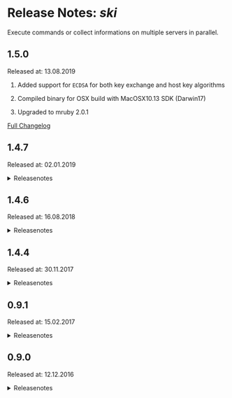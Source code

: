 # Release Notes: _ski_

Execute commands or collect informations on multiple servers in parallel.

## 1.5.0

Released at: 13.08.2019

1. Added support for `ECDSA` for both key exchange and host key algorithms

2. Compiled binary for OSX build with MacOSX10.13 SDK (Darwin17)

3. Upgraded to mruby 2.0.1

[Full Changelog](https://github.com/appplant/ski/compare/1.4.7...1.5.0)

## 1.4.7

Released at: 02.01.2019

<details><summary>Releasenotes</summary>
<p>

1. Dropped compatibility with orbit v1.4.6 due to breaking changes in _fifa_.

2. Removed LVAR section for non test builds.

3. Upgraded to mruby 2.0.0

</p>

[Full Changelog](https://github.com/appplant/ski/compare/1.4.6...1.4.7)
</details>

## 1.4.6

Released at: 16.08.2018

<details><summary>Releasenotes</summary>
<p>

Tool has been fully reworked!

    $ ski -h

    usage: ski [options...] matchers...
    Options:
    -c, --command   Execute command and return result
    -s, --script    Execute script and return result
    -t, --template  Template to be used to transform the output
    -j, --job       Execute job specified in file
    -n, --no-color  Print errors without colors
    -p, --pretty    Pretty print output as a table
    -w, --width     Width of output column in characters
    -h, --help      This help text
    -v, --version   Show version number

Execute shell commands:

    $ ski -c 'echo Greetings from $PACKAGE_NAME' mars pluto

    Greetings from Mars
    Greetings from Pluto

Execute shell scripts:

    $ ski -s greet.sh mars pluto

Execute SQL commands:

    $ ski -c 'SELECT * FROM DUAL' db

    D
    -
    X

Execute SQL scripts:

    $ ski -s dummy.sql db

Pretty table output:

    $ ski -p -c env localhost

    +-----+-----------+--------+----------------+------+--------------------------------------------------------+
    |                                          ski -p -c env localhost                                          |
    +-----+-----------+--------+----------------+------+--------------------------------------------------------+
    | NR. | ID        | TYPE   | CONNECTION     | NAME | OUTPUT                                                 |
    +-----+-----------+--------+----------------+------+--------------------------------------------------------+
    |  1. | localhost | server | root@localhost | Host | SSH_CONNECTION=127.0.0.1 49154 127.0.0.1 22            |
    |     |           |        |                |      | USER=root                                              |
    |     |           |        |                |      | PWD=/root                                              |
    |     |           |        |                |      | HOME=/root                                             |
    |     |           |        |                |      | SSH_CLIENT=127.0.0.1 49154 22                          |
    |     |           |        |                |      | MAIL=/var/mail/root                                    |
    |     |           |        |                |      | SHELL=/bin/bash                                        |
    |     |           |        |                |      | SHLVL=1                                                |
    |     |           |        |                |      | LOGNAME=root                                           |
    |     |           |        |                |      | PATH=/usr/local/sbin:/usr/local/bin:/usr/sbin:/usr/bin |
    |     |           |        |                |      | _=/usr/bin/env                                         |
    +-----+-----------+--------+----------------+------+--------------------------------------------------------+

#### Templates

Execute a shell or SQL command or script and convert the output based on a [TextFSM][textfsm] template.

    $ ski -s vparams.sql -t vparams db

The SQL script could look like this:

```sql
SET PAGESIZE 0
SET NEWPAGE 0
SET SPACE 0
SET LINESIZE 18000
SET WRAP OFF
SET FEEDBACK OFF
SET ECHO OFF
SET VERIFY OFF
SET HEADING OFF
SET TAB OFF
SET COLSEP ' , '

SELECT NUM, NAME, VALUE FROM V$PARAMETER WHERE NUM IN (526, 530);
```

The template file could look like this:

    $ cat $ORBIT_HOME/templates/vparams.textfsm

    Value Num (\d+)
    Value Name (\S*)
    Value Value (\S*)

    Start
      ^ *${Num}[ |,]*${Name}[ |,]*${Value} -> Record

#### Jobs

Bundle command-line arguments to a job to save the report output.

    $ ski -j vparams

The job file could look like this:

    $ cat $ORBIT_HOME/jobs/vparams.skijob

    -s vparam.sql -t vparam db

The report result could look like this:

    $ cat $ORBIT_HOME/reports/vparams/1531410936.skirep

    1531410936
    [["Num", "int"], ["Name", "string"], ["Value", "string"]]
    ["db","Operativ DB",true,["526", "optimizer_adaptive_plans", "FALSE"]]
    ["db","Operativ DB",true,["530", "optimizer_adaptive_statistics", "FALSE"]]

</p>

[Full Changelog](https://github.com/appplant/ski/compare/1.4.4...1.4.6)
</details>

## 1.4.4

Released at: 30.11.2017

<details><summary>Releasenotes</summary>
<p>

Provide jobfile by using 

    $ ski -j job.json

All other flags will be ignored when the -j flag is provided.
The jobfile can be provided as a relative path or as an absolute path.
When provided as a relative path, ski starts looking for it in the folder ORBIT_HOME/jobs
Jobfiles have to be in the following form:

    {
        "debug":true,
        "help":false,
        "load":false,
        "pretty":false,
        "version":false,
        "save_report":false,
        "command":"ls -a",
        "scriptName":"",
        "template":"",
        "planets":[
            "app",
            "app"
        ],
        "LogFile":""
    }

When running in jobmode, ski writes the output at ORBIT_HOME/jobs_output/$JOBNAME$/$TIMESTAMP$ in the following form:

    {
        "meta": {
            "debug": true,
            "help": false,
            "load": false,
            "pretty": true,
            "version": false,
            "save_report": false,
            "command": "ls -a",
            "scriptName": "",
            "template": "",
            "planets": [
                "app",
                "app"
            ],
            "log_file": ""
        },
        "planets": [
            {
                "id": "app",
                "output": ".\n..\n.bash_profile\n.bashrc\n.gem\n.gitconfig\n.profile\n.ssh\ncode\nprofiles\nsql\n",
            },
            {
                "id": "app",
                "output": ".\n..\n.bash_profile\n.bashrc\n.gem\n.gitconfig\n.profile\n.ssh\ncode\nprofiles\nsql\n",
            }
        ]
    }

### Formatter
Ski now uses Interfaces and a FormatterFactory to dynamically create the right formatter for a job.

### Colors
Ski now colorizes occuring errors in ugly-mode and the whole row of an errored planet in prettymod.

### Further Changes:

1. 64-bit binary for Linux/BusyBox.

2. Compile Linux/GNU binaries with GNU libs (glibc).

3. Strip binaries to shrink their size.

4. errors within planets don't cause an abort, but cause an abort for that planet alone and writes the error in the planets output

5. ski now validates fifas output

6. fifa is now being called a single time, retrievingevery possible information about every planet

7. fifa mockup updated to return multiple values

8. Output by automatic addition of a semicolon to a db command changed to log warning

9. stripped metadata from db output

10. now checks if a given script ends in a supported extension(supported extensions are .sh and .sql)

11. removed structuredOutputList from ski.go. Now everything is being handled with a planetlist with every planet containing its own StructuredOutput

12. structured output now contains a variable indicating its planets position

13. changed most functions requiring a structuredOutput

14. prettyprint now uses package ascii table rather than the self implemented version

15. added field "address" to prettytable and pretty

16. checks templates existance

17. Expanded prettytables functions so it's able to display multiple planets in a single table, indicating missing values with a "-"

18. expanded prettytable with metadata

19. optionparsing moved from optparser to ski.go

20. Files uploaded to the ssh target are now modified with the planets position, so conflicts with running a script multiple times on one planet are avoided

21. ski is now able to parse job configurations from a file

22. inserted codebeat disables for planet and opts

23. removed unnecessary comments

24. removed deprecated functions

</p>

[Full Changelog](https://github.com/appplant/ski/compare/0.9.1...1.4.4)
</details>

## 0.9.1

Released at: 15.02.2017

<details><summary>Releasenotes</summary>
<p>

1. Renamed the tool to ski (<b>S</b>ascha <b>K</b>nows <b>I</b>t).

2. Extended functionality, so SQL commands and scripts can be executed on databases.

   ```
   $ ski -c="SELECT * FROM DUAL;" ora-db

   D
   -
   X
   ```

3. Added -l to load the user profile:

   ```
   $ ski -l -c="padm d" app-package-1
   ```

4. Look for orbit.key at $ORBIT_HOME/config/ssh/ if no $ORBIT_KEY env is provided.

3. Added -t to convert the output into JSON by using a [TextFSM](https://github.com/google/textfsm/wiki/TextFSM) template:

   ```
   $ ski -s="showver.sh" -t="showver" app

   [
   ["showver_version", "Section", "Suse", "UnixVersion", "UnixPatch", "Key", "Value", "Key2", "Value2", "Os", "OracleDb"],
   ["2.1", "", "", "", "", "", "", "", "", "", ""],
   ["", "binaries", "", "", "", "", "", "", "", "", ""],
   ...
   ]
   ```

4. Supports formatting template output into a prettyprinted ascii-table:

   ```
   $ ski -s="showver.sh" -t="showver" -p app

    | showver_version | Section  | gateway                                   |
    |-----------------|----------|-------------------------------------------|
    | 2.1             | binaries | 4.6.1.1 (build time Oct 21 2015 10:35:11) |
   ```

5. Logging to see whats happening:

   ```
   $ cat $ORBIT_HOME/log/logfile.log

   [34mINFO[0m[2017-02-15 15:04:56] Started with args: [./ski -s=shover.sh app]
   [31mFATA[0m[2017-02-15 15:04:56] open /root/code/bintest/testFolder/scripts/shover.sh: no such file or directory
   Additional info: called from uploadFile. Keypath: /.ssh/orbit.key
   [34mINFO[0m[2017-02-15 15:05:17] Started with args: [./ski -s=showver.sh app]
   ```

</p>

[Full Changelog](https://github.com/appplant/ski/compare/0.9.0...0.9.1)
</details>

## 0.9.0

Released at: 12.12.2016

<details><summary>Releasenotes</summary>
<p>

1. Execute command/script/sql on multiple planets at same time:

   ```
   $ ski -c="hostname" app-package-1 app-package-2

   hostname-1
   hostname-2
   ```

2. Added -s to specify a bash script to be executed:

   ```
   $ ski -s="scripts/hostname.sh" app-package-1 app-package-2

   hostname-1
   hostname-2
   ```

3. Added -p for prettyprinting the output in a neat, readable manner.

   ```
   $ ski -p -c="hostname" app-package-1 app-package-2

     NR   PLANET          hostname
     ===============================
      0   app-package-1   hostname-1
      1   app-package-2   hostname-1
   ```

4. Changed the ssh authentification handling in a way that goo looks for a keyfile at $ORBIT_KEY rather than relying on the keyfile being managed by the ssh-manager.

</p>

[Full Changelog](https://github.com/appplant/ski/compare/1405d1037363ff32e8c2bf28664efd9896859631...0.9.0)
</details>
